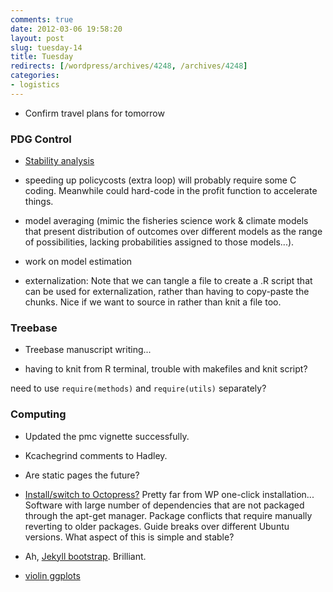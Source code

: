 ```yaml
---
comments: true
date: 2012-03-06 19:58:20
layout: post
slug: tuesday-14
title: Tuesday
redirects: [/wordpress/archives/4248, /archives/4248]
categories:
- logistics
---
```




  * Confirm travel plans for tomorrow





### PDG Control







  * [Stability analysis](https://github.com/cboettig/pdg_control/blob/master/inst/examples/stability.md)


  * speeding up policycosts (extra loop) will probably require some C coding.  Meanwhile could hard-code in the profit function to accelerate things.  


  * model averaging (mimic the fisheries science work & climate models that present distribution of outcomes over different models as the range of possibilities, lacking probabilities assigned to those models...). 


  * work on model estimation


  * externalization: Note that we can tangle a file to create a .R script that can be used for externalization, rather than having to copy-paste the chunks.  Nice if we want to source in rather than knit a file too.  





### Treebase







  * Treebase manuscript writing...


  * having to knit from R terminal, trouble with makefiles and knit script?  

need to use `require(methods)` and `require(utils)` separately?  





### Computing







  * Updated the pmc vignette successfully.  


  * Kcachegrind comments to Hadley.  


  * Are static pages the future?


  * [Install/switch to Octopress?](http://www.yodi.me/blog/2011/10/24/github-custom-domain-with-octopress-in-ubuntu-oneiric-11-dot-10/) Pretty far from WP one-click installation...  Software with large number of dependencies that are not packaged through the apt-get manager.  Package conflicts that require manually reverting to older packages. Guide breaks over different Ubuntu versions. What aspect of this is simple and stable?  


  * Ah, [Jekyll bootstrap](http://news.ycombinator.com/item?id=3521426). Brilliant.


  * [violin ggplots](https://groups.google.com/forum/?fromgroups#!topic/ggplot2-dev/tEF6Xou7yOA)



